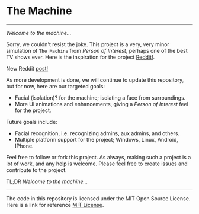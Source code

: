 # The Machine

---

*Welcome to the machine...* 

Sorry, we couldn't resist the joke. This project is a very, very minor simulation of `The Machine` from *Person of Interest*, perhaps one of the best TV shows ever. Here is the inspiration for the project [Reddit!](https://www.reddit.com/r/PersonOfInterest/comments/39z1st/i_started_building_a_machine/).

New Reddit [post!](http://www.reddit.com/r/PersonOfInterest/comments/3absbr/the_machine_project_progress_update_new/) 

As more development is done, we will continue to update this repository, but for now, here are our targeted goals:

* Facial (isolation)? for the machine; isolating a face from surroundings.
* More UI animations and enhancements, giving a *Person of Interest* feel for the project.

Future goals include:

* Facial recognition, i.e. recognizing admins, aux admins, and others.
* Multiple platform support for the project; Windows, Linux, Android, IPhone.

Feel free to follow or fork this project. As always, making such a project is a lot of work, and any help is welcome. Please feel free to create issues and contribute to the project.

TL;DR *Welcome to the machine...* 

---

The code in this repository is licensed under the MIT Open Source License. Here is a link for reference [MIT License](http://opensource.org/licenses/MIT).